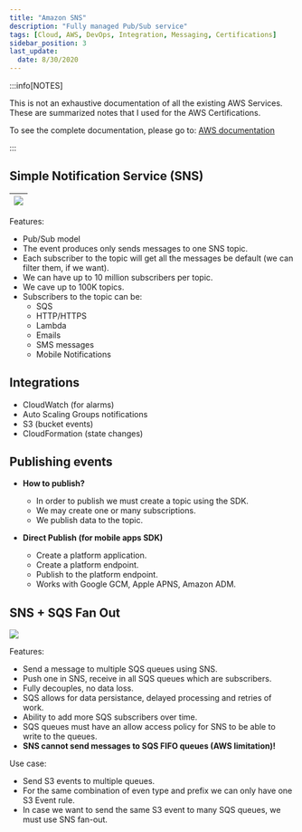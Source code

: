 ```yaml
---
title: "Amazon SNS"
description: "Fully managed Pub/Sub service"
tags: [Cloud, AWS, DevOps, Integration, Messaging, Certifications]
sidebar_position: 3
last_update:
  date: 8/30/2020
---
```



:::info[NOTES]

This is not an exhaustive documentation of all the existing AWS Services. These are summarized notes that I used for the AWS Certifications.

To see the complete documentation, please go to: [AWS documentation](https://docs.aws.amazon.com/)

:::




## Simple Notification Service (SNS)

|![](/img/docs/aws-snssss.png)|
|-|

Features:

- Pub/Sub model
- The event produces only sends messages to one SNS topic.
- Each subscriber to the topic will get all the messages be default (we can filter them, if we want).
- We can have up to 10 million subscribers per topic.
- We cave up to 100K topics.
- Subscribers to the topic can be:
    - SQS
    - HTTP/HTTPS
    - Lambda
    - Emails
    - SMS messages
    - Mobile Notifications

## Integrations 

- CloudWatch (for alarms)
- Auto Scaling Groups notifications
- S3 (bucket events)
- CloudFormation (state changes)

   


## Publishing events 

- **How to publish?**

    - In order to publish we must create a topic using the SDK.
    - We may create one or many subscriptions.
    - We publish data to the topic.

- **Direct Publish (for mobile apps SDK)**

    - Create a platform application.
    - Create a platform endpoint.
    - Publish to the platform endpoint.
    - Works with Google GCM, Apple APNS, Amazon ADM.

   

## SNS + SQS Fan Out

![](/img/docs/aws-sns-sqssss.png)

Features:

- Send a message to multiple SQS queues using SNS.
- Push one in SNS, receive in all SQS queues which are subscribers.
- Fully decouples, no data loss.
- SQS allows for data persistance, delayed processing and retries of work.
- Ability to add more SQS subscribers over time.
- SQS queues must have an allow access policy for SNS to be able to write to the queues.
- **SNS cannot send messages to SQS FIFO queues (AWS limitation)!**

Use case:

- Send S3 events to multiple queues.
- For the same combination of even type and prefix we can only have one S3 Event rule.
- In case we want to send the same S3 event to many SQS queues, we must use SNS fan-out.


   